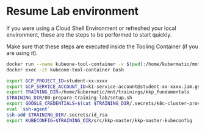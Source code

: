 # Resume Lab environment

If you were using a Cloud Shell Environment or refreshed your local environment, these are the steps to be performed to start quickly.

Make sure that these steps are executed inside the Tooling Container (if you are using it).

```bash
docker run --name kubeone-tool-container -v $(pwd):/home/kubermatic/mnt -t -d quay.io/kubermatic-labs/kubeone-tooling:1.3.0
docker exec -it kubeone-tool-container bash
```

```bash
export GCP_PROJECT_ID=student-xx-xxxx
export GCP_SERVICE_ACCOUNT_ID=k1-service-account@student-xx-xxxx.iam.gserviceaccount.com
export TRAINING_DIR=/home/kubermatic/mnt/trainings/kkp_fundamentals
$TRAINING_DIR/00-prepare-training-lab/setup.sh
export GOOGLE_CREDENTIALS=$(cat $TRAINING_DIR/.secrets/k8c-cluster-provisioner-sa-key.json)
eval `ssh-agent`
ssh-add $TRAINING_DIR/.secrets/id_rsa
export KUBECONFIG=$TRAINING_DIR/src/kkp-master/kkp-master-kubeconfig
```